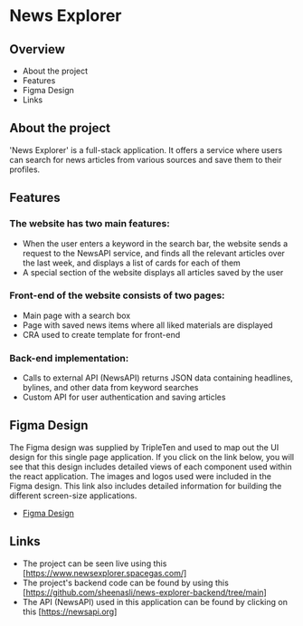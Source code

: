 # News Explorer

## Overview

- About the project
- Features
- Figma Design
- Links

## About the project

'News Explorer' is a full-stack application. It offers a service where users can search for news articles from various sources and save them to their profiles.

## Features

### The website has two main features:

- When the user enters a keyword in the search bar, the website sends a request to the NewsAPI service, and finds all the relevant articles over the last week, and displays a list of cards for each of them
- A special section of the website displays all articles saved by the user

### Front-end of the website consists of two pages:

- Main page with a search box
- Page with saved news items where all liked materials are displayed
- CRA used to create template for front-end

### Back-end implementation:

- Calls to external API (NewsAPI) returns JSON data containing headlines, bylines, and other data from keyword searches
- Custom API for user authentication and saving articles

## Figma Design

The Figma design was supplied by TripleTen and used to map out the UI design for this single page application. If you click on the link below, you will see that this design includes detailed views of each component used within the react application. The images and logos used were included in the Figma design. This link also includes detailed information for building the different screen-size applications.

- [Figma Design](https://www.figma.com/file/z1bxDn7eBEDlsDhnZ9dtin/Your-Final-Project?type=design&node-id=22618-1384&mode=design&t=0stXAIgw6Hqio1BD-0)

## Links

- The project can be seen live using this [https://www.newsexplorer.spacegas.com/]
- The project's backend code can be found by using this [https://github.com/sheenasli/news-explorer-backend/tree/main]
- The API (NewsAPI) used in this application can be found by clicking on this [https://newsapi.org]
